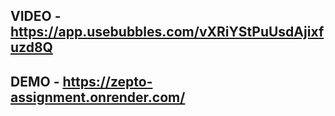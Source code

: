 ## VIDEO - https://app.usebubbles.com/vXRiYStPuUsdAjixfuzd8Q

## DEMO - https://zepto-assignment.onrender.com/
